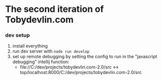 # The second iteration of Tobydevlin.com

### dev setup

1. install everything
2. run dev server with `node run develop`
1. set up remote debugging by setting the config to run in the "javascript debugging" intellij function:
    * file://C:/dev/projects/tobydevlin.com-2.0/src	<-> top/localhost:8000/C:/dev/projects/tobydevlin.com-2.0/src
